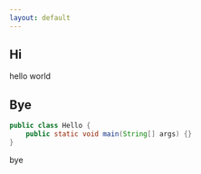 ```yaml
---
layout: default
---
```


## Hi

hello world

## Bye

```java
public class Hello {
    public static void main(String[] args) {}
}
```

bye

